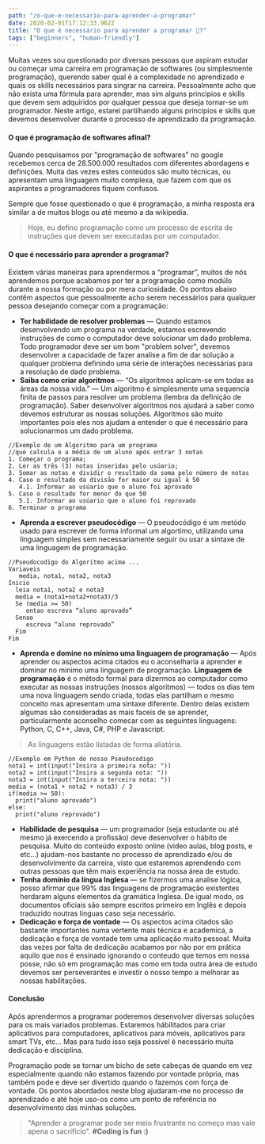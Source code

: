 ```yaml
---
path: "/o-que-e-necessario-para-aprender-a-programar"
date: 2020-02-01T17:12:33.962Z
title: "O que é necessário para aprender a programar 🤯?"
tags: ["beginners", "human-friendly"]
---
```


Muitas vezes sou questionado por diversas pessoas que aspiram estudar ou começar uma carreira em programação de softwares (ou simplesmente programação), querendo saber qual é a complexidade no aprendizado e quais os skills necessários para singrar na carreira. Pessoalmente acho que não exista uma fórmula para aprender, mas sim alguns principios e skills que devem sem adquiridos por qualquer pessoa que deseja tornar-se um programador.
Neste artigo, estarei partilhando alguns principios e skills que devemos desenvolver durante o processo de aprendizado da programação.

#### O que é programação de softwares afinal?

Quando pesquisamos por "programação de softwares" no google recebemos cerca de 28.500.000 resultados com diferentes abordagens e definições. Muita das vezes estes conteúdos são muito técnicas, ou apresentam uma linguagem muito complexa, que fazem com que os aspirantes a programadores fiquem confusos.

Sempre que fosse questionado o que é programação, a minha resposta era similar a de muitos blogs ou até mesmo a da wikipedia.

> Hoje, eu defino programação como um processo de escrita de instruções que devem ser executadas por um computador.

#### O que é necessário para aprender a programar?

Existem várias maneiras para aprendermos a “programar”, muitos de nós aprendemos porque acabamos por ter a programação como modúlo durante a nossa formação ou por mera curiosidade. Os pontos abaixo contêm aspectos que pessoalmente acho serem necessários para qualquer pessoa desejando começar com a programação:

- **Ter habilidade de resolver problemas** — Quando estamos desenvolvendo um programa na verdade, estamos escrevendo instruções de como o computador deve solucionar um dado problema. Todo programador deve ser um bom "problem solver", devemos desenvolver a capacidade de fazer analise a fim de dar solução a qualquer problema definindo uma série de interações necessárias para a resolução de dado problema.
- **Saiba como criar algoritmos** — “Os algoritmos aplicam-se em todas as áreas da nossa vida.” — Um algoritmo é simplesmente uma sequencia finita de passos para resolver um problema (lembra da definição de programação). Saber desenvolver algoritmos nos ajudará a saber como devemos estruturar as nossas soluções. Algoritmos são muito importantes pois eles nos ajudam a entender o que é necessário para solucionarmos um dado problema.

```
//Exemplo de um Algoritmo para um programa
//que calcula o a média de um aluno após entrar 3 notas
1. Começar o programa;
2. Ler as três (3) notas inseridas pelo usúario;
3. Somar as notas e dividir o resultado da soma pelo número de notas
4. Caso o resultado da divisão for maior ou igual à 50
   4.1. Informar ao usúario que o aluno foi aprovado
5. Caso o resultado for menor do que 50
   5.1. Informar ao usúario que o aluno foi reprovado
6. Terminar o programa
```

- **Aprenda a escrever pseudocódigo** — O pseudocódigo é um metódo usado para escrever de forma informal um algortimo, utilizando uma linguagem simples sem necessariamente seguir ou usar a sintaxe de uma linguagem de programação.

```
//Pseudocodigo do Algoritmo acima ...
Variaveis
   media, nota1, nota2, nota3
Inicio
  leia nota1, nota2 e nota3
  media = (nota1+nota2+nota3)/3
  Se (media >= 50)
     entao escreva “aluno aprovado”
  Senao
     escreva “aluno reprovado”
  Fim
Fim
```

- **Aprenda e domine no mínimo uma linguagem de programação** — Após aprender ou aspectos acima citados eu o aconselharia a aprender e dominar no minimo uma linguagem de programação. **Linguagem de programação** é o método formal para dizermos ao computador como executar as nossas instruções (nossos algoritmos) — todos os dias tem uma nova linguagem sendo criada, todas elas partilham o mesmo conceito mas apresentam uma sintaxe diferente. Dentro delas existem algumas são consideradas as mais faceis de se aprender, particularmente aconselho comecar com as seguintes linguagens: Python, C, C++, Java, C#, PHP e Javascript.

> As linguagens estão listadas de forma aliatória.

```
//Exemplo em Python do nosso Pseudocodigo
nota1 = int(input("Insira a primeira nota: "))
nota2 = int(input("Insira a segunda nota: "))
nota3 = int(input("Insira a terceira nota: "))
media = (nota1 + nota2 + nota3) / 3
if(media >= 50):
  print("aluno aprovado")
else:
  print("aluno reprovado")
```

- **Habilidade de pesquisa** — um programador (seja estudante ou até mesmo já exercendo a profissão) deve desenvolver o hábito de pesquisa. Muito do conteúdo exposto online (video aulas, blog posts, e etc…) ajudam-nos bastante no processo de aprendizado e/ou de desenvolvimento da carreira, visto que estaremos aprendendo com outras pessoas que têm mais experiência na nossa área de estudo.
- **Tenha domínio da língua Inglesa** — se fizermos uma analise lógica, posso afirmar que 99% das linguagens de programação existentes herdaram alguns elementos da gramática Inglesa. De igual modo, os documentos oficiais são sempre escritos primeiro em Inglês e depois traduzido noutras linguas caso seja necessário.
- **Dedicação e força de vontade** — Os aspectos acima citados são bastante importantes numa vertente mais técnica e academica, a dedicação e força de vontade tem uma aplicação muito pessoal. Muita das vezes por falta de dedicação acabamos por não por em prática aquilo que nos é ensinado ignorando o conteudo que temos em nossa posse, não só em programação mas como em toda outra área de estudo devemos ser perseverantes e investir o nosso tempo a melhorar as nossas habilitações.

#### Conclusão

Após aprendermos a programar poderemos desenvolver diversas soluções para os mais variados problemas. Estaremos hábilitados para criar aplicativos para computadores, aplicativos para móveis, aplicativos para smart TVs, etc… Mas para tudo isso seja possível é necessário muita dedicação e disciplina.

Programação pode se tornar um bicho de sete cabeças de quando em vez especialmente quando não estamos fazendo por vontade própria, mas também pode e deve ser divertido quando o fazemos com força de vontade. Os pontos abordados neste blog ajudaram-me no processo de aprendizado e até hoje uso-os como um ponto de referência no desenvolvimento das minhas soluções.

> "Aprender a programar pode ser meio frustrante no começo mas vale apena o sacrifício". **#Coding is fun :)**
